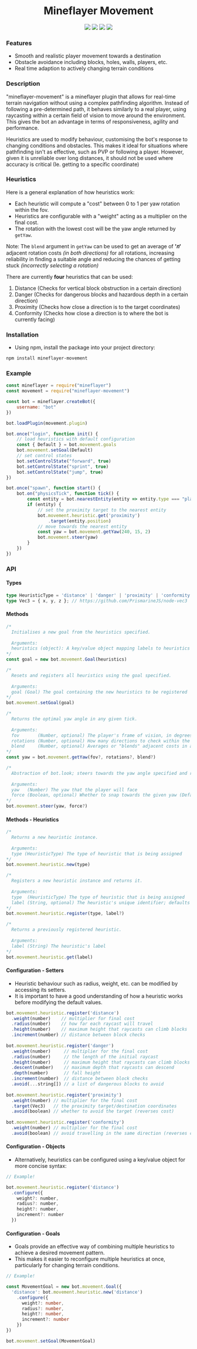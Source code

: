 <div align="center">
  <h1>Mineflayer Movement</h1>
  <img src="https://img.shields.io/npm/v/mineflayer-movement?style=flat-square">
  <img src="https://img.shields.io/github/license/firejoust/mineflayer-movement?style=flat-square">
  <img src="https://img.shields.io/github/issues/firejoust/mineflayer-movement?style=flat-square">
  <img src="https://img.shields.io/github/issues-pr/firejoust/mineflayer-movement?style=flat-square">
</div>

### Features
- Smooth and realistic player movement towards a destination
- Obstacle avoidance including blocks, holes, walls, players, etc.
- Real time adaption to actively changing terrain conditions

### Description
"mineflayer-movement" is a mineflayer plugin that allows for real-time terrain navigation without using a complex pathfinding algorithm. Instead of following a pre-determined path, it behaves similarly to a real player, using raycasting within a certain field of vision to move around the environment. This gives the bot an advantage in terms of responsiveness, agility and performance.

Heuristics are used to modify behaviour, customising the bot's response to changing conditions and obstacles. This makes it ideal for situations where pathfinding isn't as effective, such as PVP or following a player. However, given it is unreliable over long distances, it should not be used where accuracy is critical (Ie. getting to a specific coordinate)

### Heuristics
Here is a general explanation of how heuristics work:
- Each heuristic will compute a "cost" between 0 to 1 per yaw rotation within the fov.
- Heuristics are configurable with a "weight" acting as a multiplier on the final cost.
- The rotation with the lowest cost will be the yaw angle returned by `getYaw`.

Note: The `blend` argument in `getYaw` can be used to get an average of **'𝑛'** adjacent rotation costs *(in both directions)* for all rotations, increasing reliability in finding a suitable angle and reducing the chances of getting stuck *(incorrectly selecting a rotation)*

There are currently **four** heuristics that can be used:
1. Distance (Checks for vertical block obstruction in a certain direction)
2. Danger (Checks for dangerous blocks and hazardous depth in a certain direction)
3. Proximity (Checks how close a direction is to the target coordinates)
4. Conformity (Checks how close a direction is to where the bot is currently facing)

### Installation
- Using npm, install the package into your project directory:
```sh
npm install mineflayer-movement
```

### Example
```js
const mineflayer = require("mineflayer")
const movement = require("mineflayer-movement")

const bot = mineflayer.createBot({
    username: "bot"
})

bot.loadPlugin(movement.plugin)

bot.once("login", function init() {
    // load heuristics with default configuration
    const { Default } = bot.movement.goals
    bot.movement.setGoal(Default)
    // set control states
    bot.setControlState("forward", true)
    bot.setControlState("sprint", true)
    bot.setControlState("jump", true)
})

bot.once("spawn", function start() {
    bot.on("physicsTick", function tick() {
        const entity = bot.nearestEntity(entity => entity.type === "player")
        if (entity) {
            // set the proximity target to the nearest entity
            bot.movement.heuristic.get('proximity')
                .target(entity.position)
            // move towards the nearest entity
            const yaw = bot.movement.getYaw(240, 15, 2)
            bot.movement.steer(yaw)
        }
    })
})
```

### API
#### Types
```ts
type HeuristicType = 'distance' | 'danger' | 'proximity' | 'conformity';
type Vec3 = { x, y, z }; // https://github.com/PrismarineJS/node-vec3
```
#### Methods

```js
/*
  Initialises a new goal from the heuristics specified.
  
  Arguments:
  heuristics (object): A key/value object mapping labels to heuristics
*/
const goal = new bot.movement.Goal(heuristics)

/*
  Resets and registers all heuristics using the goal specified.
  
  Arguments:
  goal (Goal) The goal containing the new heuristics to be registered
*/
bot.movement.setGoal(goal)

/*
  Returns the optimal yaw angle in any given tick.
  
  Arguments:
  fov       (Number, optional) The player's frame of vision, in degrees (Default: 240)
  rotations (Number, optional) How many directions to check within the FOV (Default: 25)
  blend     (Number, optional) Averages or "blends" adjacent costs in a radius of N rotations (Default: 2)
*/
const yaw = bot.movement.getYaw(fov?, rotations?, blend?)

/*
  Abstraction of bot.look; steers towards the yaw angle specified and returns a promise.
  
  Arguments:
  yaw   (Number) The yaw that the player will face
  force (Boolean, optional) Whether to snap towards the given yaw (Default: true)
*/
bot.movement.steer(yaw, force?)
```
#### Methods - Heuristics
```js
/*
  Returns a new heuristic instance.
  
  Arguments:
  type (HeuristicType) The type of heuristic that is being assigned
*/
bot.movement.heuristic.new(type)

/*
  Registers a new heuristic instance and returns it.
  
  Arguments:
  type  (HeuristicType) The type of heuristic that is being assigned
  label (String, optional) The heuristic's unique identifier; defaults to its type
*/
bot.movement.heuristic.register(type, label?)

/*
  Returns a previously registered heuristic.
  
  Arguments:
  label (String) The heuristic's label
*/
bot.movement.heuristic.get(label)
```
#### Configuration - Setters
- Heuristic behaviour such as radius, weight, etc. can be modified by accessing its setters.
- It is important to have a good understanding of how a heuristic works before modifying the default values.
```js
bot.movement.heuristic.register('distance')
  .weight(number)    // multiplier for final cost
  .radius(number)    // how far each raycast will travel
  .height(number)    // maximum height that raycasts can climb blocks
  .increment(number) // distance between block checks
  
bot.movement.heuristic.register('danger')
  .weight(number)     // multiplier for the final cost
  .radius(number)     // the length of the initial raycast
  .height(number)     // maximum height that raycasts can climb blocks
  .descent(number)    // maximum depth that raycasts can descend
  .depth(number)      // fall height
  .increment(number)  // distance between block checks
  .avoid(...string[]) // a list of dangerous blocks to avoid
  
bot.movement.heuristic.register('proximity')
  .weight(number) // multiplier for the final cost
  .target(Vec3)   // the proximity target/destination coordinates
  .avoid(boolean) // whether to avoid the target (reverses cost)
  
bot.movement.heuristic.register('conformity')
  .weight(number) // multiplier for the final cost
  .avoid(boolean) // avoid travelling in the same direction (reverses cost)
```
#### Configuration - Objects
- Alternatively, heuristics can be configured using a key/value object for more concise syntax:
```js
// Example!

bot.movement.heuristic.register('distance')
  .configure({
    weight?: number,
    radius?: number,
    height?: number,
    increment?: number
  })
```
#### Configuration - Goals
- Goals provide an effective way of combining multiple heuristics to achieve a desired movement pattern.
- This makes it easier to reconfigure multiple heuristics at once, particularly for changing terrain conditions.
```ts
// Example!

const MovementGoal = new bot.movement.Goal({
  'distance': bot.movement.heuristic.new('distance')
    .configure({
      weight?: number,
      radius?: number,
      height?: number,
      increment?: number
    })
})

bot.movement.setGoal(MovementGoal)
```
